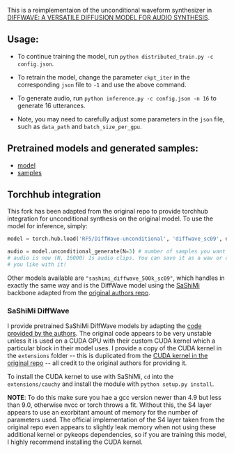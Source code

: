 This is a reimplementaion of the unconditional waveform synthesizer in [DIFFWAVE: A VERSATILE DIFFUSION MODEL FOR AUDIO SYNTHESIS](https://arxiv.org/pdf/2009.09761.pdf).

## Usage: 

- To continue training the model, run ```python distributed_train.py -c config.json```.

- To retrain the model, change the parameter ```ckpt_iter``` in the corresponding ```json``` file to ```-1``` and use the above command.

- To generate audio, run ```python inference.py -c config.json -n 16``` to generate 16 utterances. 

- Note, you may need to carefully adjust some parameters in the ```json``` file, such as ```data_path``` and ```batch_size_per_gpu```.

## Pretrained models and generated samples:
- [model](https://github.com/philsyn/DiffWave-unconditional/tree/master/exp/ch256_T200_betaT0.02/logs/checkpoint)
- [samples](https://github.com/philsyn/DiffWave-unconditional/tree/master/exp/ch256_T200_betaT0.02/speeches)

## Torchhub integration

This fork has been adapted from the original repo to provide torchhub integration for unconditional synthesis on the original model. 
To use the model for inference, simply:

```python
model = torch.hub.load('RF5/DiffWave-unconditional', 'diffwave_sc09', device='cuda') # or device='cpu' if no cuda

audio = model.unconditional_generate(N=3) # number of samples you want to generate
# audio is now (N, 16000) 1s audio clips. You can save it as a wav or do whatever
# you like with it!
```

Other models available are `"sashimi_diffwave_500k_sc09"`, which handles in exactly the same way and is the DiffWave model using the [SaShiMi](https://arxiv.org/abs/2202.09729) backbone adapted from the [original authors repo](https://github.com/HazyResearch/state-spaces/tree/main/sashimi).

### SaShiMi DiffWave
I provide pretrained SaShiMi DiffWave models by adapting the [code provided by the authors](https://github.com/HazyResearch/state-spaces/tree/main/sashimi).
The original code appears to be very unstable unless it is used on a CUDA GPU with their custom CUDA kernel which a particular block in their model uses. 
I provide a copy of the CUDA kernel in the `extensions` folder -- this is duplicated from the [CUDA kernel in the original repo](https://github.com/HazyResearch/state-spaces/tree/main/extensions/cauchy) -- all credit to the original authors for providing it.

To install the CUDA kernel to use with SaShiMi, `cd` into the `extensions/cauchy` and install the module with `python setup.py install`. 

**NOTE**: To do this make sure you hae a gcc version newer than 4.9 but less than 9.0, otherwise nvcc or torch throws a fit. Without this, the S4 layer appears to use an exorbitant amount of memory for the number of parameters used. The official implementation of the S4 layer taken from the original repo even appears to slightly leak memory when not using these additional kernel or pykeops dependencies, so if you are training this model, I highly recommend installing the CUDA kernel.